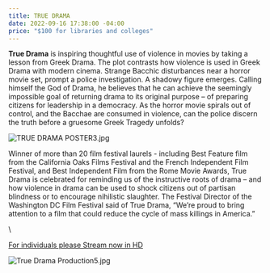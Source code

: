 ```yaml
---
title: TRUE DRAMA
date: 2022-09-16 17:38:00 -04:00
price: "$100 for libraries and colleges"
---
```


**True Drama** is inspiring thoughtful use of violence in movies by taking a lesson from Greek Drama. The plot contrasts how violence is used in Greek Drama with modern cinema. Strange Bacchic disturbances near a horror movie set, prompt a police investigation. A shadowy figure emerges. Calling himself the God of Drama, he believes that he can achieve the seemingly impossible goal of returning drama to its original purpose – of preparing citizens for leadership in a democracy. As the horror movie spirals out of control, and the Bacchae are consumed in violence, can the police discern the truth before a gruesome Greek Tragedy unfolds? 

![TRUE DRAMA POSTER3.jpg](/uploads/TRUE%20DRAMA%20POSTER3.jpg)

Winner of more than 20 film festival laurels - including Best Feature film from the California Oaks Films Festival and the French Independent Film Festival, and Best Independent Film from the Rome Movie Awards, True Drama is celebrated for reminding us of the instructive roots of drama – and how violence in drama can be used to shock citizens out of partisan blindness or to encourage nihilistic slaughter. The Festival Director of the Washington DC Film Festival said of True Drama, “We’re proud to bring attention to a film that could reduce the cycle of mass killings in America.”

<script src="https://gumroad.com/js/gumroad.js"></script>\
<a class="gumroad-button" href="https://macmillanfilms.gumroad.com/l/ihdhf">For individuals please Stream now in HD</a>

![True Drama Production5.jpg](/uploads/True%20Drama%20Production5.jpg)